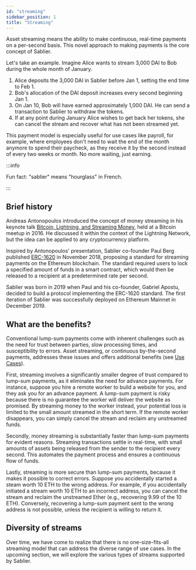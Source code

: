 ```yaml
---
id: "streaming"
sidebar_position: 1
title: "Streaming"
---
```


Asset streaming means the ability to make continuous, real-time payments on a per-second basis. This novel approach to
making payments is the core concept of Sablier.

Let's take an example. Imagine Alice wants to stream 3,000 DAI to Bob during the whole month of January.

1. Alice deposits the 3,000 DAI in Sablier before Jan 1, setting the end time to Feb 1.
2. Bob's allocation of the DAI deposit increases every second beginning Jan 1.
3. On Jan 10, Bob will have earned approximately 1,000 DAI. He can send a transaction to Sablier to withdraw the tokens.
4. If at any point during January Alice wishes to get back her tokens, she can cancel the stream and recover what has
   not been streamed yet.

This payment model is especially useful for use cases like payroll, for example, where employees don't need to wait the
end of the month anymore to spend their paycheck, as they receive it by the second instead of every two weeks or month.
No more waiting, just earning.

:::info

Fun fact: "sablier" means "hourglass" in French.

:::

## Brief history

Andreas Antonopoulos introduced the concept of money streaming in his keynote talk
[Bitcoin, Lightning, and Streaming Money](https://www.youtube.com/watch?v=gF_ZQ_eijPs), held at a Bitcoin meetup
in 2016. He discussed it within the context of the Lightning Network, but the idea can be applied to any cryptocurrency
platform.

Inspired by Antonopoulos' presentation, Sablier co-founder Paul Berg published
[ERC-1620](https://eips.ethereum.org/EIPS/eip-1620) in November 2018, proposing a standard for streaming payments on the
Ethereum blockchain. The standard required users to lock a specified amount of funds in a smart contract, which would
then be released to a recipient at a predetermined rate per second.

Sablier was born in 2019 when Paul and his co-founder, Gabriel Apostu, decided to build a protocol implementing the
ERC-1620 standard. The first iteration of Sablier was successfully deployed on Ethereum Mainnet in December 2019.

## What are the benefits?

Conventional lump-sum payments come with inherent challenges such as the need for trust between parties, slow processing
times, and susceptibility to errors. Asset streaming, or continuous by-the-second payments, addresses these issues and
offers additional benefits (see [Use Cases](/concepts/use-cases)).

First, streaming involves a significantly smaller degree of trust compared to lump-sum payments, as it eliminates the
need for advance payments. For instance, suppose you hire a remote worker to build a website for you, and they ask you
for an advance payment. A lump-sum payment is risky because there is no guarantee the worker will deliver the website as
promised. By streaming money to the worker instead, your potential loss is limited to the small amount streamed in the
short term. If the remote worker disappears, you can simply cancel the stream and reclaim any unstreamed funds.

Secondly, money streaming is substantially faster than lump-sum payments for evident reasons. Streaming transactions
settle in real-time, with small amounts of assets being released from the sender to the recipient every second. This
automates the payment process and ensures a continuous flow of funds.

Lastly, streaming is more secure than lump-sum payments, because it makes it possible to correct errors. Suppose you
accidentally started a steam worth 10 ETH to the wrong address. For example, if you accidentally initiated a stream
worth 10 ETH to an incorrect address, you can cancel the stream and reclaim the unstreamed Ether (e.g., recovering 9.99
of the 10 ETH). Conversely, recovering a lump-sum payment sent to the wrong address is not possible, unless the
recipient is willing to return it.

## Diversity of streams

Over time, we have come to realize that there is no one-size-fits-all streaming model that can address the diverse range
of use cases. In the upcoming section, we will explore the various types of streams supported by Sablier.
